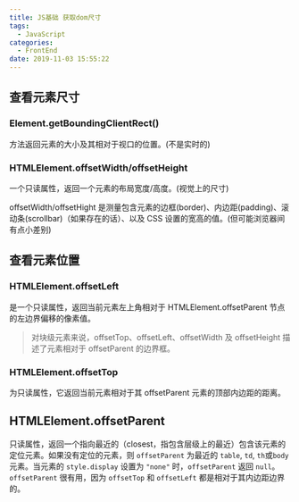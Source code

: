 ```yaml
---
title: JS基础 获取dom尺寸
tags:
  - JavaScript
categories:
  - FrontEnd
date: 2019-11-03 15:55:22
---
```


## 查看元素尺寸

### Element.getBoundingClientRect()

方法返回元素的大小及其相对于视口的位置。(不是实时的)

### HTMLElement.offsetWidth/offsetHeight

一个只读属性，返回一个元素的布局宽度/高度。(视觉上的尺寸)

offsetWidth/offsetHight 是测量包含元素的边框(border)、内边距(padding)、滚动条(scrollbar)（如果存在的话）、以及 CSS 设置的宽高的值。(但可能浏览器间有点小差别)

## 查看元素位置

### HTMLElement.offsetLeft

是一个只读属性，返回当前元素左上角相对于 HTMLElement.offsetParent 节点的左边界偏移的像素值。

> 对块级元素来说，offsetTop、offsetLeft、offsetWidth 及 offsetHeight 描述了元素相对于 offsetParent 的边界框。

### HTMLElement.offsetTop

为只读属性，它返回当前元素相对于其 offsetParent 元素的顶部内边距的距离。

## HTMLElement.offsetParent

只读属性，返回一个指向最近的（closest，指包含层级上的最近）包含该元素的定位元素。如果没有定位的元素，则 `offsetParent` 为最近的 `table`, `td`, `th`或`body`元素。当元素的 `style.display` 设置为 `"none"` 时，`offsetParent` 返回 `null`。`offsetParent` 很有用，因为 `offsetTop` 和 `offsetLeft` 都是相对于其内边距边界的。
